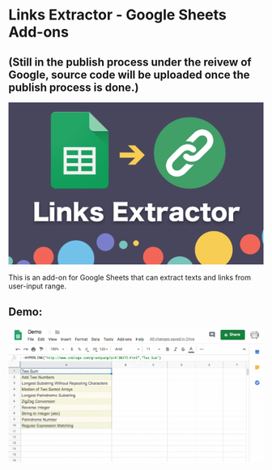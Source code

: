 # Links Extractor - Google Sheets Add-ons 

## (Still in the publish process under the reivew of Google, source code will be uploaded once the publish process is done.)

![Cover](cover.png)

This is an add-on for Google Sheets that can extract texts and links from user-input range.

## Demo:
![Demo](Demo.gif)